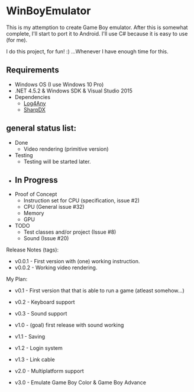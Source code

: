 # WinBoyEmulator
This is my attemption to create Game Boy emulator. After this is somewhat complete, I'll start to port it to Android. 
I'll use C# because it is easy to use (for me).

I do this project, for fun! :)
...Whenever I have enough time for this.

## Requirements
 * Windows OS (I use Windows 10 Pro)
 * .NET 4.5.2 & Windows SDK & Visual Studio 2015
 * Dependencies
     * [Log4Any](https://github.com/saku-kaarakainen/Log4Any)
     * [SharpDX](http://sharpdx.org/)

## general status list:
* Done
    * Video rendering (primitive version)
* Testing
    * Testing will be started later. 
* In Progress
   - 
* Proof of Concept
   * Instruction set for CPU (specification, issue #2)
   * CPU (General issue #32)
   * Memory
   * GPU
* TODO
    * Test classes and/or project (Issue #8)
    * Sound (Issue #20)

Release Notes (tags):
 * v0.0.1 - First version with (one) working instruction.
 * v0.0.2 - Working video rendering.

My Plan:
 * v0.1 - First version that that is able to run a game (atleast somehow...)
 * v0.2 - Keyboard support
 * v0.3 - Sound support
 * v1.0 - (goal) first release with sound working
 
 * v1.1 - Saving
 * v1.2 - Login system
 * v1.3 - Link cable
 * v2.0 - Multiplatform support
 * v3.0 - Emulate Game Boy Color & Game Boy Advance
